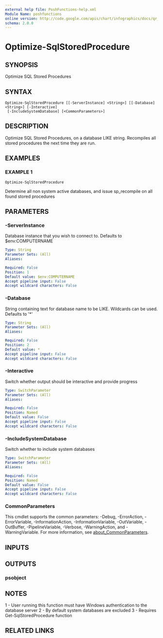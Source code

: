 ```yaml
---
external help file: PoshFunctions-help.xml
Module Name: poshfunctions
online version: http://code.google.com/apis/chart/infographics/docs/qr_codes.html
schema: 2.0.0
---
```


# Optimize-SqlStoredProcedure

## SYNOPSIS
Optimize SQL Stored Procedures

## SYNTAX

```
Optimize-SqlStoredProcedure [[-ServerInstance] <String>] [[-Database] <String>] [-Interactive]
 [-IncludeSystemDatabase] [<CommonParameters>]
```

## DESCRIPTION
Optimize SQL Stored Procedures, on a database LIKE string.
Recompiles all stored procedures the next time they are run.

## EXAMPLES

### EXAMPLE 1
```
Optimize-SqlStoredProcedure
```

Determine all non system active databases, and issue sp_recompile on all found stored procedures

## PARAMETERS

### -ServerInstance
Database instance that you wish to connect to.
Defaults to $env:COMPUTERNAME

```yaml
Type: String
Parameter Sets: (All)
Aliases:

Required: False
Position: 1
Default value: $env:COMPUTERNAME
Accept pipeline input: False
Accept wildcard characters: False
```

### -Database
String containing text for database name to be LIKE.
Wildcards can be used.
Defaults to '*'

```yaml
Type: String
Parameter Sets: (All)
Aliases:

Required: False
Position: 2
Default value: *
Accept pipeline input: False
Accept wildcard characters: False
```

### -Interactive
Switch whether output should be interactive and provide progress

```yaml
Type: SwitchParameter
Parameter Sets: (All)
Aliases:

Required: False
Position: Named
Default value: False
Accept pipeline input: False
Accept wildcard characters: False
```

### -IncludeSystemDatabase
Switch whether to include system databases

```yaml
Type: SwitchParameter
Parameter Sets: (All)
Aliases:

Required: False
Position: Named
Default value: False
Accept pipeline input: False
Accept wildcard characters: False
```

### CommonParameters
This cmdlet supports the common parameters: -Debug, -ErrorAction, -ErrorVariable, -InformationAction, -InformationVariable, -OutVariable, -OutBuffer, -PipelineVariable, -Verbose, -WarningAction, and -WarningVariable. For more information, see [about_CommonParameters](http://go.microsoft.com/fwlink/?LinkID=113216).

## INPUTS

## OUTPUTS

### psobject
## NOTES
1 - User running this function must have Windows authentication to the database server
2 - By default system databases are excluded
3 - Requires Get-SqlStoredProcedure function

## RELATED LINKS
